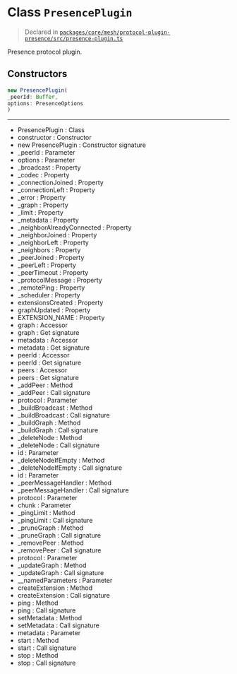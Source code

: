 # Class `PresencePlugin`
> Declared in [`packages/core/mesh/protocol-plugin-presence/src/presence-plugin.ts`](https://github.com/dxos/protocols/blob/main/packages/core/mesh/protocol-plugin-presence/src/presence-plugin.ts#L60)

Presence protocol plugin.

## Constructors
```ts
new PresencePlugin(
_peerId: Buffer,
options: PresenceOptions
)
```

---
- PresencePlugin : Class
- constructor : Constructor
- new PresencePlugin : Constructor signature
- _peerId : Parameter
- options : Parameter
- _broadcast : Property
- _codec : Property
- _connectionJoined : Property
- _connectionLeft : Property
- _error : Property
- _graph : Property
- _limit : Property
- _metadata : Property
- _neighborAlreadyConnected : Property
- _neighborJoined : Property
- _neighborLeft : Property
- _neighbors : Property
- _peerJoined : Property
- _peerLeft : Property
- _peerTimeout : Property
- _protocolMessage : Property
- _remotePing : Property
- _scheduler : Property
- extensionsCreated : Property
- graphUpdated : Property
- EXTENSION_NAME : Property
- graph : Accessor
- graph : Get signature
- metadata : Accessor
- metadata : Get signature
- peerId : Accessor
- peerId : Get signature
- peers : Accessor
- peers : Get signature
- _addPeer : Method
- _addPeer : Call signature
- protocol : Parameter
- _buildBroadcast : Method
- _buildBroadcast : Call signature
- _buildGraph : Method
- _buildGraph : Call signature
- _deleteNode : Method
- _deleteNode : Call signature
- id : Parameter
- _deleteNodeIfEmpty : Method
- _deleteNodeIfEmpty : Call signature
- id : Parameter
- _peerMessageHandler : Method
- _peerMessageHandler : Call signature
- protocol : Parameter
- chunk : Parameter
- _pingLimit : Method
- _pingLimit : Call signature
- _pruneGraph : Method
- _pruneGraph : Call signature
- _removePeer : Method
- _removePeer : Call signature
- protocol : Parameter
- _updateGraph : Method
- _updateGraph : Call signature
- __namedParameters : Parameter
- createExtension : Method
- createExtension : Call signature
- ping : Method
- ping : Call signature
- setMetadata : Method
- setMetadata : Call signature
- metadata : Parameter
- start : Method
- start : Call signature
- stop : Method
- stop : Call signature
